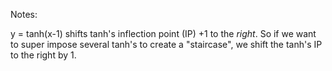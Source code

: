 Notes:

y = tanh(x-1) shifts tanh's inflection point (IP) +1 to the _right_.
So if we want to super impose several tanh's to create a 
"staircase", we shift the tanh's IP to the right by 1.



